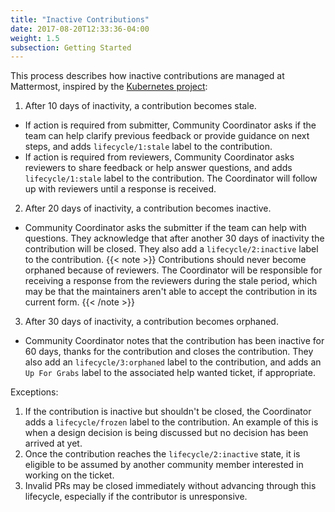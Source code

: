 ```yaml
---
title: "Inactive Contributions"
date: 2017-08-20T12:33:36-04:00
weight: 1.5
subsection: Getting Started
---
```


This process describes how inactive contributions are managed at Mattermost, inspired by the [Kubernetes project](https://github.com/kubernetes/kubernetes):

1. After 10 days of inactivity, a contribution becomes stale.
 - If action is required from submitter, Community Coordinator asks if the team can help clarify previous feedback or provide guidance on next steps, and adds `lifecycle/1:stale` label to the contribution.
 - If action is required from reviewers, Community Coordinator asks reviewers to share feedback or help answer questions, and adds `lifecycle/1:stale` label to the contribution. The Coordinator will follow up with reviewers until a response is received.

2. After 20 days of inactivity, a contribution becomes inactive.
 - Community Coordinator asks the submitter if the team can help with questions. They acknowledge that after another 30 days of inactivity the contribution will be closed. They also add a `lifecycle/2:inactive` label to the contribution.
  {{< note >}}
  Contributions should never become orphaned because of reviewers. The Coordinator will be responsible for receiving a response from the reviewers during the stale period, which may be that the maintainers aren't able to accept the contribution in its current form.
  {{< /note >}}
3. After 30 days of inactivity, a contribution becomes orphaned.
 - Community Coordinator notes that the contribution has been inactive for 60 days, thanks for the contribution and closes the contribution. They also add an `lifecycle/3:orphaned` label to the contribution, and adds an `Up For Grabs` label to the associated help wanted ticket, if appropriate.

Exceptions:

1. If the contribution is inactive but shouldn't be closed, the Coordinator adds a `lifecycle/frozen` label to the contribution. An example of this is when a design decision is being discussed but no decision has been arrived at yet.
2. Once the contribution reaches the `lifecycle/2:inactive` state, it is eligible to be assumed by another community member interested in working on the ticket.
3. Invalid PRs may be closed immediately without advancing through this lifecycle, especially if the contributor is unresponsive.
